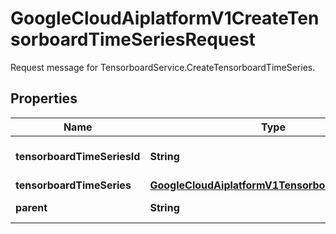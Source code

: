

# GoogleCloudAiplatformV1CreateTensorboardTimeSeriesRequest

Request message for TensorboardService.CreateTensorboardTimeSeries.

## Properties

| Name | Type | Description | Notes |
|------------ | ------------- | ------------- | -------------|
|**tensorboardTimeSeriesId** | **String** | Optional. The user specified unique ID to use for the TensorboardTimeSeries, which becomes the final component of the TensorboardTimeSeries&#39;s resource name. This value should match \&quot;a-z0-9{0, 127}\&quot; |  [optional] |
|**tensorboardTimeSeries** | [**GoogleCloudAiplatformV1TensorboardTimeSeries**](GoogleCloudAiplatformV1TensorboardTimeSeries.md) | Required. The TensorboardTimeSeries to create. |  [optional] |
|**parent** | **String** | Required. The resource name of the TensorboardRun to create the TensorboardTimeSeries in. Format: &#x60;projects/{project}/locations/{location}/tensorboards/{tensorboard}/experiments/{experiment}/runs/{run}&#x60; |  [optional] |



